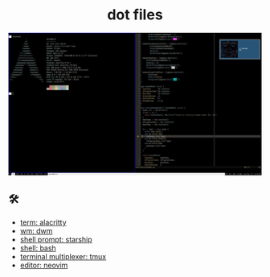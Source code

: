 <h1 align="center">dot files</h1>
<div align="center">
  <img src="assets/fastfetch.png" width="728">
</div>

<h2> 🛠 </h2>
<ul>
    <li><a href="https://alacritty.org/">term: alacritty</a></li>
    <li><a href="https://dwm.suckless.org/">wm: dwm</a></li>
    <li><a href="https://starship.rs/">shell prompt: starship</a></li>
    <li><a href="https://www.gnu.org/software/bash/">shell: bash</a></li>
    <li><a href="https://github.com/tmux/">terminal multiplexer: tmux</a></li>
    <li><a href="https://neovim.io/">editor: neovim</a></li>
</ul>
